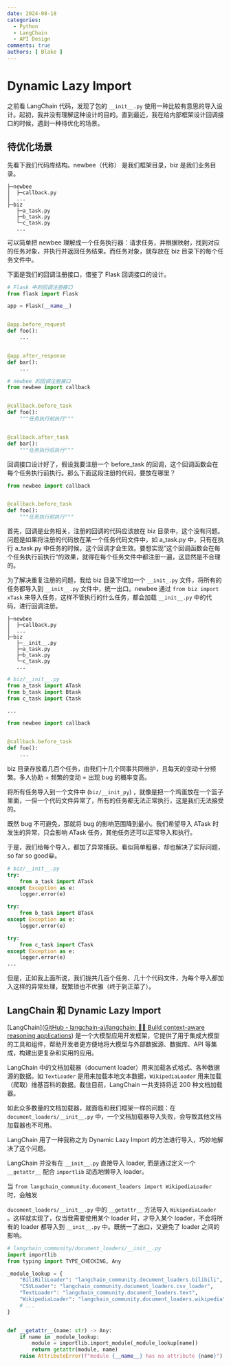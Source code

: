 ```yaml
---
date: 2024-08-18
categories:
  - Python
  - LangChain
  - API Design
comments: true
authors: [ Blake ]
---
```


# Dynamic Lazy Import

之前看 LangChain 代码，发现了包的 `__init__.py` 使用一种比较有意思的导入设计。起初，我并没有理解这种设计的目的。直到最近，我在给内部框架设计回调接口的时候，遇到一种待优化的场景。

<!-- more -->

## 待优化场景
先看下我们代码库结构。newbee（代称） 是我们框架目录，biz 是我们业务目录。

```shell
├─newbee
│  ├─callback.py
│  ...
├─biz
   ├─a_task.py
   ├─b_task.py
   └─c_task.py
   ...
```

可以简单把 newbee 理解成一个任务执行器：请求任务，并根据映射，找到对应的任务对象，并执行并返回任务结果。而任务对象，就存放在
biz 目录下的每个任务文件中。

下面是我们的回调注册接口，借鉴了 Flask 回调接口的设计。

```python
# Flask 中的回调注册接口
from flask import Flask

app = Flask(__name__)


@app.before_request
def foo():
    ...


@app.after_response
def bar():
    ...
```

```python
# newbee 的回调注册接口
from newbee import callback


@callback.before_task
def foo():
    """任务执行前执行"""


@callback.after_task
def bar():
    """任务执行后执行"""
```

回调接口设计好了，假设我要注册一个 before_task 的回调，这个回调函数会在每个任务执行前执行。那么下面这段注册的代码，要放在哪里？

```python
from newbee import callback


@callback.before_task
def foo():
    """任务执行前执行"""
```

首先，回调是业务相关，注册的回调的代码应该放在 biz 目录中，这个没有问题。问题是如果将注册的代码放在某一个任务代码文件中，如
a_task.py 中，只有在执行 a_task.py 中任务的时候，这个回调才会生效。要想实现”这个回调函数会在每个任务执行前执行“的效果，就得在每个任务文件中都注册一遍，这显然是不合理的。

为了解决重复注册的问题，我给 biz 目录下增加一个 `__init_.py` 文件，将所有的任务都导入到 `__init__.py` 文件中，统一出口。newbee
通过 `from biz import xTask` 来导入任务，这样不管执行的什么任务，都会加载 `__init__.py` 中的代码，进行回调注册。

<!-- more -->

```shell
├─newbee
│  ├─callback.py
│  ...
├─biz
   ├─__init__.py
   ├─a_task.py
   ├─b_task.py
   └─c_task.py
   ...
```

```python
# biz/__init__.py
from a_task import ATask
from b_task import Btask
from c_task import Ctask

...

from newbee import callback


@callback.before_task
def foo():
    ...
```

biz 目录存放着几百个任务，由我们十几个同事共同维护，且每天的变动十分频繁。多人协助 + 频繁的变动 = 出现 bug 的概率变高。

将所有任务导入到一个文件中 (`biz/__init_py`) ，就像是把一个鸡蛋放在一个篮子里面，一但一个代码文件异常了，所有的任务都无法正常执行，这是我们无法接受的。

既然 bug 不可避免，那就将 bug 的影响范围降到最小。我们希望导入 ATask 时发生的异常，只会影响 ATask 任务，其他任务还可以正常导入和执行。

于是，我们给每个导入，都加了异常捕获。看似简单粗暴，却也解决了实际问题，so far so good😀。

```python
# biz/__init__.py
try:
    from a_task import ATask
except Exception as e:
    logger.error(e)

try:
    from b_task import BTask
except Exception as e:
    logger.error(e)

try:
    from c_task import CTask
except Exception as e:
    logger.error(e)
...
```

但是，正如我上面所说，我们拢共几百个任务、几十个代码文件，为每个导入都加入这样的异常处理，既繁琐也不优雅（终于到正菜了）。

## LangChain 和 Dynamic Lazy Import

[LangChain]([GitHub - langchain-ai/langchain: 🦜🔗 Build context-aware reasoning applications](https://github.com/langchain-ai/langchain))
是一个大模型应用开发框架，它提供了用于集成大模型的工具和组件，帮助开发者更方便地将大模型与外部数据源、数据库、API
等集成，构建出更复杂和实用的应用。

LangChain 中的文档加载器（document loader）用来加载各式格式、各种数据源的数据。如 `TextLoader`
是用来加载本地文本数据，`WikipediaLoader` 用来加载（爬取）维基百科的数据。截住目前，LangChain 一共支持将近 200 种文档加载器。

如此众多数量的文档加载器，就面临和我们框架一样的问题：在 `document_loaders/__init__.py` 中，一个文档加载器导入失败，会导致其他文档加载器也不可用。

LangChain 用了一种我称之为 Dynamic Lazy Import 的方法进行导入，巧妙地解决了这个问题。

LangChain 并没有在 `__init__.py`  直接导入 loader, 而是通过定义一个 `__getattr__` 配合 `importlib`  动态地懒导入 loader。

当 `from langchain_community.ducoment_loaders import WikipediaLoader` 时，会触发

`ducoment_loaders/__init__.py` 中的 `__getattr__` 方法导入 `WikipediaLoader` 。这样就实现了，仅当我需要使用某个 loader
时，才导入某个 loader，不会将所有的 loader 都导入到 `__init__.py` 中。既统一了出口，又避免了 loader 之间的影响。

```python
# langchain_community/document_loaders/__init__.py
import importlib
from typing import TYPE_CHECKING, Any

_module_lookup = {
    "BiliBiliLoader": "langchain_community.document_loaders.bilibili",
    "CSVLoader": "langchain_community.document_loaders.csv_loader",
    "TextLoader": "langchain_community.document_loaders.text",
    "WikipediaLoader": "langchain_community.document_loaders.wikipedia",
    # ...
}


def __getattr__(name: str) -> Any:
    if name in _module_lookup:
        module = importlib.import_module(_module_lookup[name])
        return getattr(module, name)
    raise AttributeError(f"module {__name__} has no attribute {name}")
```
